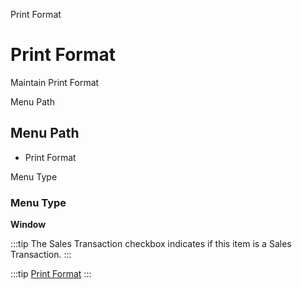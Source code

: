 
Print Format
# Print Format


Maintain Print Format

Menu Path
## Menu Path



- Print Format

Menu Type
### Menu Type

**Window**

:::tip
The Sales Transaction checkbox indicates if this item is a Sales Transaction.
:::

:::tip
[Print Format](functional-guide/window/window-print-format.md)
:::